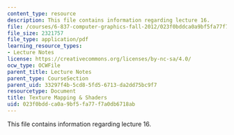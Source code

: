 ```yaml
---
content_type: resource
description: This file contains information regarding lecture 16.
file: /courses/6-837-computer-graphics-fall-2012/023f0bddca0a9bf5fa77f7a0db6718ab_MIT6_837F12_Lec16.pdf
file_size: 2321757
file_type: application/pdf
learning_resource_types:
- Lecture Notes
license: https://creativecommons.org/licenses/by-nc-sa/4.0/
ocw_type: OCWFile
parent_title: Lecture Notes
parent_type: CourseSection
parent_uid: 33297f4b-5cd8-5fd5-6713-da2dd75bc9f7
resourcetype: Document
title: Texture Mapping & Shaders
uid: 023f0bdd-ca0a-9bf5-fa77-f7a0db6718ab
---
```

This file contains information regarding lecture 16.